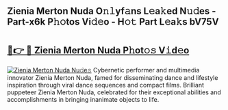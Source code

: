 ## Zienia Merton Nuda O𝚗𝚕yf𝚊ns L𝚎a𝚔ed N𝚞𝚍es - Part-x6k P𝚑𝚘tos Vi𝚍𝚎o - H𝚘𝚝 Part L𝚎a𝚔s bV75V

# <h2><a href="http://kf2xcmr.oniu.top/?m=Zienia+Merton+Nuda">🔗👉 🔴 Zienia Merton Nuda P𝚑ot𝚘𝚜 V𝚒d𝚎o</a></h2>

[![Zienia Merton Nuda Nu𝚍e𝚜](https://i.imgur.com/0qMVB7G.gif)](http://kf2xcmr.oniu.top/?m=Zienia+Merton+Nuda)
Cybernetic performer and multimedia innovator Zienia Merton Nuda, famed for disseminating dance and lifestyle inspiration through viral dance sequences and compact films. Brilliant puppeteer Zienia Merton Nuda, celebrated for their exceptional abilities and accomplishments in bringing inanimate objects to life.  
